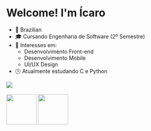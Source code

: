 # Welcome! I'm Ícaro

- 📍 Brazilian
- 🎓 Cursando Engenharia de Software (2º Semestre)
- 🎯 Interesses em:
   - Desenvolvimento Front-end
   - Desenvolvimento Mobile
   - UI/UX Design
- 🕓 Atualmente estudando C e Python

<div>
  <img src="https://github-readme-stats.vercel.app/api?username=icaropvn">
</div>

<div style="display: inline_block"><br>
  <img align="center" height="80" width="80" src="https://cdn.jsdelivr.net/gh/devicons/devicon/icons/c/c-original.svg">
  <img align="center" height="80" width="80" src="https://cdn.jsdelivr.net/gh/devicons/devicon/icons/python/python-original.svg">
</div>
            
          
          
